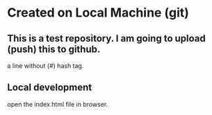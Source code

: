 # Created on Local Machine (git)

## This is a test repository. I am going to upload (push) this to github.
a line without (#) hash tag. 

## Local development

open the index.html file in browser.